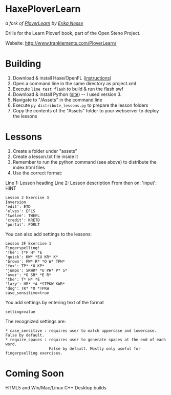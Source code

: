 HaxePloverLearn
===========

*a fork of [PloverLearn](https://github.com/erika-n/PloverLearn) by [Erika Nesse](https://github.com/erika-n)*

Drills for the Learn Plover! book, part of the Open Steno Project. 

Website: http://www.tranklements.com/PloverLearn/

Building
========

1. Download & install Haxe/OpenFL ([instructions](http://www.openfl.org/documentation/getting-started/installing-openfl/))
2. Open a command line in the same directory as project.xml
3. Execute ```lime test flash``` to build & run the flash swf
4. Download & install Python ([site](https://www.python.org/downloads/)) -- I used version 3.
5. Navigate to "/Assets" in the command line
6. Execute ```py distribute_lessons.py``` to prepare the lesson folders
7. Copy the contents of the "Assets" folder to your webserver to deploy the lessons

Lessons
=======

1. Create a folder under "assets"
2. Create a lesson.txt file inside it
3. Remember to run the python command (see above) to distribute the index.html files
4. Use the correct format:

Line 1: Lesson heading
Line 2: Lesson description
From then on: 
	'input': HINT

```
Lesson 2 Exercise 3
Inversion
'edit': ETD
'elves': EFLS
'twelve': TWEFL
'credit': KRETD
'portal': PORLT
```

You can also add settings to the lessons:

```
Lesson 3F Exercise 1
Fingerspelling!
'The': T*P H* *E
'quick': KW* *EU KR* K*
'brown': PW* R* *O W* TPH*
'fox': TP* *O KP*
'jumps': SKWR* *U PH* P* S*
'over': *O SR* *E R*
'the': T* H* *E
'lazy': HR* *A *STPKW KWR*
'dog': TK* *O *TPKW
case_sensitive=true
```

You add settings by entering text of the format

```
setting=value
```

The recognized settings are:
	
	* case_sensitive : requires user to match uppercase and lowercase. False by default.
	* require_spaces : requires user to generate spaces at the end of each word. 
	                   False by default. Mostly only useful for fingerpselling exercises.


Coming Soon
===========

HTML5 and Win/Mac/Linux C++ Desktop builds

